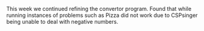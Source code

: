 This week we continued refining the convertor program.
Found that while running instances of problems such as Pizza
did not work due to CSPsinger being unable to deal with negative numbers.

